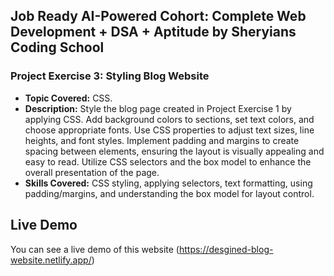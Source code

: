 ## Job Ready AI-Powered Cohort: Complete Web Development + DSA + Aptitude by Sheryians Coding School

### Project Exercise 3: Styling Blog Website

- **Topic Covered:** CSS.
- **Description:** Style the blog page created in Project Exercise 1 by applying CSS. Add background colors to sections, set text colors, and choose appropriate fonts. Use CSS properties to adjust text sizes, line heights, and font styles. Implement padding and margins to create spacing between elements, ensuring the layout is visually appealing and easy to read. Utilize CSS selectors and the box model to enhance the overall presentation of the page.
- **Skills Covered:** CSS styling, applying selectors, text formatting, using padding/margins, and understanding the box model for layout control.

## Live Demo

You can see a live demo of this website (https://desgined-blog-website.netlify.app/)
